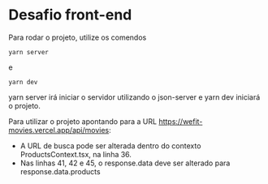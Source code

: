 # Desafio front-end

Para rodar o projeto, utilize os comendos

```
yarn server
```

e

```
yarn dev
```

yarn server irá iniciar o servidor utilizando o json-server e yarn dev iniciará o projeto.

Para utilizar o projeto apontando para a URL https://wefit-movies.vercel.app/api/movies:

- A URL de busca pode ser alterada dentro do contexto ProductsContext.tsx, na linha 36.
- Nas linhas 41, 42 e 45, o response.data deve ser alterado para response.data.products
